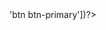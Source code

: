  <div class ="row"><span><?=Html::a('Create',['site/create'],['class'=> 'btn btn-primary'])?></span></div>